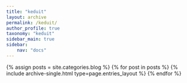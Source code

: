 ```yaml
---
title: "keduit"
layout: archive
permalink: /keduit/
author_profile: true
taxonomy: "keduit"
sidebar_main: true
sidebar:
    nav: "docs"
---
```


{% assign posts = site.categories.blog %}
{% for post in posts %} {% include archive-single.html type=page.entries_layout %} {% endfor %}
